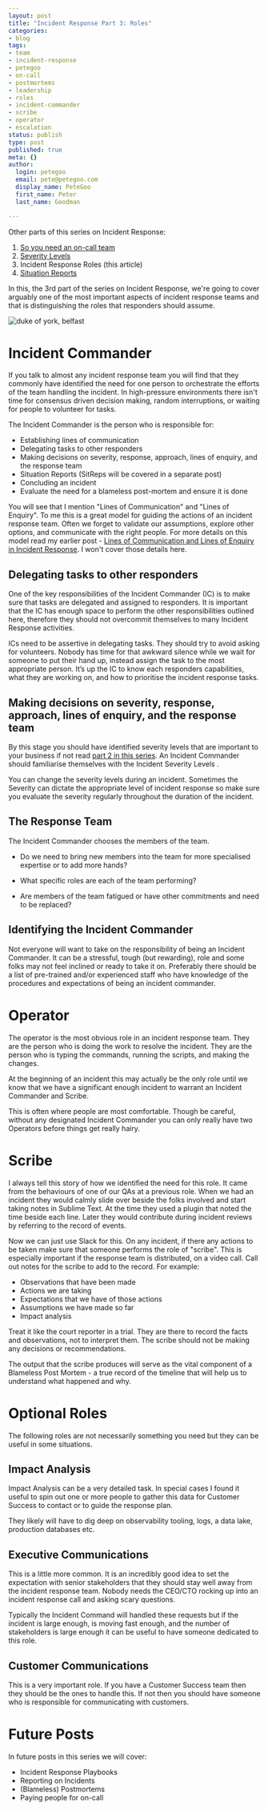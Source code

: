 ```yaml
---
layout: post
title: "Incident Response Part 3: Roles"
categories:
- blog
tags:
- team
- incident-response
- petegoo
- on-call
- postmortems
- leadership
- roles
- incident-commander
- scribe
- operator
- escalation
status: publish
type: post
published: true
meta: {}
author:
  login: petegoo
  email: pete@petegoo.com
  display_name: PeteGoo
  first_name: Peter
  last_name: Goodman

---
```


Other parts of this series on Incident Response:

1. [So you need an on-call team](https://blog.petegoo.com/2023/12/06/so-you-need-an-on-call-team/)
2. [Severity Levels](https://blog.petegoo.com/2024/01/17/incident-response-severity-levels/)
3. Incident Response Roles (this article)
4. [Situation Reports](https://blog.petegoo.com/2024/03/13/incident-response-sitreps/)

In this, the 3rd part of the series on Incident Response, we're going to cover arguably one of the most important aspects of incident response teams and that is distinguishing the roles that responders should assume.

![duke of york, belfast](/images/2024/duke-of-york.jpg)



# Incident Commander
If you talk to almost any incident response team you will find that they commonly have identified the need for one person to orchestrate the efforts of the team handling the incident. In high-pressure environments there isn't time for consensus driven decision making, random interruptions, or waiting for people to volunteer for tasks. 

The Incident Commander is the person who is responsible for:
- Establishing lines of communication
- Delegating tasks to other responders
- Making decisions on severity, response, approach, lines of enquiry, and the response team
- Situation Reports (SitReps will be covered in a separate post)
- Concluding an incident
- Evaluate the need for a blameless post-mortem and ensure it is done

You will see that I mention "Lines of Communication" and "Lines of Enquiry". To me this is a great model for guiding the actions of an incident response team. Often we forget to validate our assumptions, explore other options, and communicate with the right people. For more details on this model read my earlier post - [Lines of Communication and Lines of Enquiry in Incident Response](https://blog.petegoo.com/2023/02/22/incident-response-lines-of-communication-enquiry/). I won't cover those details here.


## Delegating tasks to other responders
One of the key responsibilities of the Incident Commander (IC) is to make sure that tasks are delegated and assigned to responders. It is important that the IC has enough space to perform the other responsibilities outlined here, therefore they should not overcommit themselves to many Incident Response activities.

ICs need to be assertive in delegating tasks. They should try to avoid asking for volunteers. Nobody has time for that awkward silence while we wait for someone to put their hand up, instead assign the task to the most appropriate person. Itʼs up the IC to know each responders capabilities, what they are working on, and how to prioritise the incident response tasks.

## Making decisions on severity, response, approach, lines of enquiry, and the response team

By this stage you should have identified severity levels that are important to your business if not read [part 2 in this series](https://blog.petegoo.com/2024/01/17/incident-response-severity-levels/). An Incident Commander should familiarise themselves with the Incident Severity Levels .

You can change the severity levels during an incident. Sometimes the Severity can dictate the appropriate level of incident response so make sure you evaluate the severity regularly throughout the duration of the incident.

## The Response Team
The Incident Commander chooses the members of the team.

- Do we need to bring new members into the team for more specialised expertise or to add
more hands?

- What specific roles are each of the team performing?

- Are members of the team fatigued or have other commitments and need to be replaced?

## Identifying the Incident Commander

Not everyone will want to take on the responsibility of being an Incident Commander. It can be a stressful, tough (but rewarding), role and some folks may not feel inclined or ready to take it on. Preferably there should be a list of pre-trained and/or experienced staff who have knowledge of the procedures and expectations of being an incident commander.

# Operator

The operator is the most obvious role in an incident response team. They are the person who is doing the work to resolve the incident. They are the person who is typing the commands, running the scripts, and making the changes. 

At the beginning of an incident this may actually be the only role until we know that we have a significant enough incident to warrant an Incident Commander and Scribe.

This is often where people are most comfortable. Though be careful, without any designated Incident Commander you can only really have two Operators before things get really hairy.

# Scribe
I always tell this story of how we identified the need for this role. It came from the behaviours of one of our QAs at a previous role. When we had an incident they would calmly slide over beside the folks involved and start taking notes in Sublime Text. At the time they used a plugin that noted the time beside each line. Later they would contribute during incident reviews by referring to the record of events.

Now we can just use Slack for this. On any incident, if there any actions to be taken make sure that someone performs the role of "scribe". This is especially important if the response team is distributed, on a video call. Call out notes for the scribe to add to the record. For example:

- Observations that have been made
- Actions we are taking
- Expectations that we have of those actions
- Assumptions we have made so far
- Impact analysis

Treat it like the court reporter in a trial. They are there to record the facts and observations, not to interpret them. The scribe should not be making any decisions or recommendations. 

The output that the scribe produces will serve as the vital component of a Blameless Post Mortem - a true record of the timeline that will help us to understand what happened and why.

# Optional Roles

The following roles are not necessarily something you need but they can be useful in some situations.

## Impact Analysis

Impact Analysis can be a very detailed task. In special cases I found it useful to spin out one or more people to gather this data for Customer Success to contact or to guide the response plan.

They likely will have to dig deep on observability tooling, logs, a data lake, production databases etc.

## Executive Communications

This is a little more common. It is an incredibly good idea to set the expectation with senior stakeholders that they should stay well away from the incident response team. Nobody needs the CEO/CTO rocking up into an incident response call and asking scary questions. 

Typically the Incident Command will handled these requests but if the incident is large enough, is moving fast enough, and the number of stakeholders is large enough it can be useful to have someone dedicated to this role.


## Customer Communications

This is a very important role. If you have a Customer Success team then they should be the ones to handle this. If not then you should have someone who is responsible for communicating with customers. 

# Future Posts

In future posts in this series we will cover:

- Incident Response Playbooks
- Reporting on Incidents
- (Blameless) Postmortems
- Paying people for on-call


